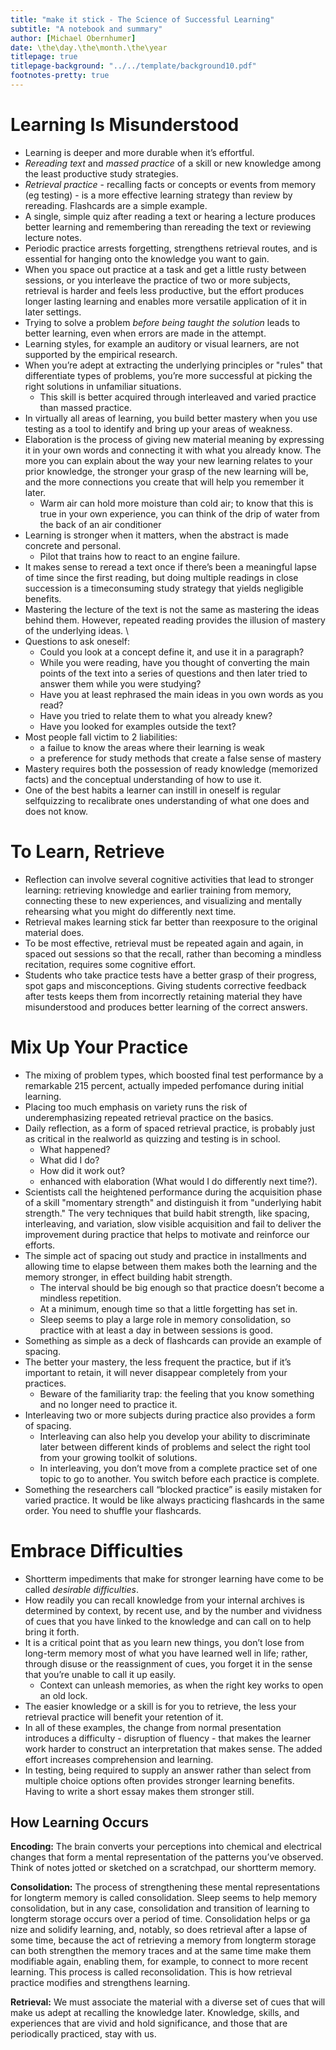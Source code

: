```yaml
---
title: "make it stick - The Science of Successful Learning"
subtitle: "A notebook and summary"
author: [Michael Obernhumer]
date: \the\day.\the\month.\the\year
titlepage: true
titlepage-background: "../../template/background10.pdf"
footnotes-pretty: true
---
```


# Learning Is Misunderstood

- Learning is deeper and more durable when it’s effortful.
- _Rereading text_ and _massed practice_ of a skill or new knowledge among the least productive study strategies.
- _Retrieval practice_ - recalling facts or concepts or events from memory (eg testing) - is a more effective learning strategy than review by rereading.
  Flashcards are a simple example.
- A single, simple quiz after reading a text or hearing a lecture produces better learning and remembering than rereading the text or reviewing lecture notes.
- Periodic practice arrests forgetting, strengthens retrieval routes, and is essential for hanging onto the knowledge you want to gain.
- When you space out practice at a task and get a little rusty between sessions, or you interleave the practice of two or more subjects, retrieval is harder and feels less productive, but the effort produces longer lasting learning and enables more versatile application of it in later settings.
- Trying to solve a problem _before being taught the solution_ leads to better learning, even when errors are made in the attempt.
- Learning styles, for example an auditory or visual learners, are not supported by the empirical research.
- When you’re adept at extracting the underlying principles or "rules" that differentiate types of problems, you’re more successful at picking the right solutions in unfamiliar situations.
  - This skill is better acquired through interleaved and varied practice than massed practice.
- In virtually all areas of learning, you build better mastery when you use testing as a tool to identify and bring up your areas of weakness.
- Elaboration is the process of giving new material meaning by expressing it in your own words and connecting it with what you already know.
  The more you can explain about the way your new learning relates to your prior knowledge, the stronger your grasp of the new learning will be, and the more connections you create that will help you remember it later.
  - Warm air can hold more moisture than cold air; to know that this is true in your own experience, you can think of the drip of water from the back of an air conditioner
- Learning is stronger when it matters, when the abstract is made concrete and personal.
  - Pilot that trains how to react to an engine failure.
- It makes sense to reread a text once if there’s been a meaningful lapse of time since the first reading,
  but doing multiple readings in close succession is a timeconsuming study strategy that yields negligible benefits.
- Mastering the lecture of the text is not the same as mastering the ideas behind them.
  However, repeated reading provides the illusion of mastery of the underlying ideas.
  \
- Questions to ask oneself:
  - Could you look at a concept define it, and use it in a paragraph?
  - While you were reading, have you thought of converting the main points of the text into a series of questions and then later tried to answer them while you were studying?
  - Have you at least rephrased the main ideas in you own words as you read?
  - Have you tried to relate them to what you already knew?
  - Have you looked for examples outside the text?
- Most people fall victim to 2 liabilities:
  - a failue to know the areas where their learning is weak
  - a preference for study methods that create a false sense of mastery
- Mastery requires both the possession of ready knowledge (memorized facts) and the conceptual understanding of how to use it.
- One of the best habits a learner can instill in oneself is regular selfquizzing to recalibrate ones understanding of what one does and does not know.

# To Learn, Retrieve

- Reflection can involve several cognitive activities that lead to stronger learning:
  retrieving knowledge and earlier training from memory, connecting these to new experiences,
  and visualizing and mentally rehearsing what you might do differently next time.
- Retrieval makes learning stick far better than reexposure to the original material does.
- To be most effective, retrieval must be repeated again and again, in spaced out sessions so that the recall,
  rather than becoming a mindless recitation, requires some cognitive effort.
- Students who take practice tests have a better grasp of their progress, spot gaps and misconceptions.
  Giving students corrective feedback after tests keeps them from incorrectly retaining material they have misunderstood and produces better learning of the correct answers.

# Mix Up Your Practice

- The mixing of problem types, which boosted final test performance by a remarkable 215 percent, actually impeded perfomance during initial learning.
- Placing too much emphasis on variety runs the risk of underemphasizing repeated retrieval practice on the basics.
- Daily reflection, as a form of spaced retrieval practice, is probably just as critical in the realworld as quizzing and testing is in school.
  - What happened?
  - What did I do?
  - How did it work out?
  - enhanced with elaboration (What would I do differently next time?).
- Scientists call the heightened performance during the acquisition phase of a skill "momentary strength" and distinguish it from "underlying habit strength."
  The very techniques that build habit strength, like spacing, interleaving, and variation, slow visible acquisition and fail to deliver the improvement during practice that helps to motivate and reinforce our efforts.
- The simple act of spacing out study and practice in installments and allowing time to elapse between them makes both the learning and the memory stronger, in effect building habit strength.
  - The interval should be big enough so that practice doesn’t become a mindless repetition.
  - At a minimum, enough time so that a little forgetting has set in.
  - Sleep seems to play a large role in memory consolidation, so practice with at least a day in between sessions is good.
- Something as simple as a deck of flashcards can provide an example of spacing.
- The better your mastery, the less frequent the practice, but if it’s important to retain, it will never disappear completely from your practices.
  - Beware of the familiarity trap: the feeling that you know something and no longer need to practice it.
- Interleaving two or more subjects during practice also provides a form of spacing.
  - Interleaving can also help you develop your ability to discriminate later between different kinds of problems and select the right tool from your growing toolkit of solutions.
  - In interleaving, you don’t move from a complete practice set of one topic to go to another.
    You switch before each practice is complete.
- Something the researchers call “blocked practice” is easily mistaken for varied practice.
  It would be like always practicing flashcards in the same order.
  You need to shuffle your flashcards.

# Embrace Difficulties

- Shortterm impediments that make for stronger learning have come to be called _desirable difficulties_.
- How readily you can recall knowledge from your internal archives is determined by context, by recent use,
  and by the number and vividness of cues that you have linked to the knowledge and can call on to help bring it forth.
- It is a critical point that as you learn new things, you don’t lose from long-term memory most of what you have learned well in life; rather, through disuse or the reassignment of cues, you forget it in the sense that you’re unable to call it up easily.
  - Context can unleash memories, as when the right key works to open an old lock.
- The easier knowledge or a skill is for you to retrieve, the less your retrieval practice will benefit your retention of it.
- In all of these examples, the change from normal presentation introduces a difficulty - disruption of fluency - that makes the learner work harder to construct an interpretation that makes sense.
  The added effort increases comprehension and learning.
- In testing, being required to supply an answer rather than select from multiple choice options often provides stronger learning benefits.
  Having to write a short essay makes them stronger still.

## How Learning Occurs

**Encoding:**
The brain converts your perceptions into chemical and electrical changes that form a mental representation of the patterns you’ve observed.
Think of notes jotted or sketched on a scratchpad, our shortterm memory.

**Consolidation:**
The process of strengthening these mental representations for longterm memory is called consolidation.
Sleep seems to help memory consolidation, but in any case, consolidation and transition of learning to longterm storage occurs over a period of time.
Consolidation helps or ga nize and solidify learning, and, notably, so does retrieval after a lapse of some time,
because the act of retrieving a memory from longterm storage can both strengthen the memory traces and at the same time make them modifiable again, enabling them, for example, to connect to more recent learning.
This process is called reconsolidation.
This is how retrieval practice modifies and strengthens learning.

**Retrieval:**
We must associate the material with a diverse set of cues that will make us adept at recalling the knowledge later.
Knowledge, skills, and experiences that are vivid and hold significance, and those that are periodically practiced, stay with us.
